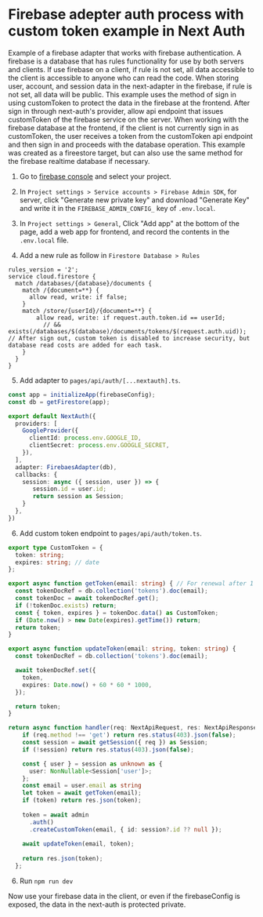 # Firebase adepter auth process with custom token example in Next Auth

Example of a firebase adapter that works with firebase authentication. A firebase is a database that has rules functionality for use by both servers and clients. If use firebase on a client, if rule is not set, all data accessible to the client is accessible to anyone who can read the code. When storing user, account, and session data in the next-adapter in the firebase, if rule is not set, all data will be public. This example uses the method of sign in using customToken to protect the data in the firebase at the frontend. After sign in through next-auth's provider, allow api endpoint that issues customToken of the firebase service on the server. When working with the firebase database at the frontend, if the client is not currently sign in as customToken, the user receives a token from the customToken api endpoint and then sign in and proceeds with the database operation. This example was created as a fireestore target, but can also use the same method for the firebase realtime database if necessary.

1. Go to [firebase console](https://console.firebase.google.com/project) and select your project. 

2. In `Project settings > Service accounts > Firebase Admin SDK`, for server, click "Generate new private key" and download "Generate Key" and write it in the `FIREBASE_ADMIN_CONFIG_` key of `.env.local`.

3. In `Project settings > General`, Click "Add app" at the bottom of the page, add a web app for frontend, and record the contents in the `.env.local` file.

4. Add a new rule as follow in `Firestore Database > Rules`
```
rules_version = '2';
service cloud.firestore {
  match /databases/{database}/documents {
    match /{document=**} {
      allow read, write: if false;
    }
    match /store/{userId}/{document=**} {
    	allow read, write: if request.auth.token.id == userId;
          // && exists(/databases/$(database)/documents/tokens/$(request.auth.uid)); // After sign out, custom token is disabled to increase security, but database read costs are added for each task.
    }
  }
}
```

5. Add adapter to `pages/api/auth/[...nextauth].ts`.
```ts
const app = initializeApp(firebaseConfig);
const db = getFirestore(app);

export default NextAuth({
  providers: [
    GoogleProvider({
      clientId: process.env.GOOGLE_ID,
      clientSecret: process.env.GOOGLE_SECRET,
    }),
  ],
  adapter: FirebaesAdapter(db),
  callbacks: {
    session: async ({ session, user }) => {
       session.id = user.id;
       return session as Session;
    }
  },
})
```

6. Add custom token endpoint to `pages/api/auth/token.ts`.
```ts
export type CustomToken = {
  token: string;
  expires: string; // date
};

export async function getToken(email: string) { // For renewal after 1 hour, Always run in the order of getToken() > updateToken()
  const tokenDocRef = db.collection('tokens').doc(email);
  const tokenDoc = await tokenDocRef.get();
  if (!tokenDoc.exists) return;
  const { token, expires } = tokenDoc.data() as CustomToken;
  if (Date.now() > new Date(expires).getTime()) return;
  return token;
}

export async function updateToken(email: string, token: string) {
  const tokenDocRef = db.collection('tokens').doc(email);

  await tokenDocRef.set({
    token,
    expires: Date.now() + 60 * 60 * 1000,
  });

  return token;
}

return async function handler(req: NextApiRequest, res: NextApiResponse) {
    if (req.method !== 'get') return res.status(403).json(false);
    const session = await getSession({ req }) as Session;
    if (!session) return res.status(403).json(false);

    const { user } = session as unknown as {
      user: NonNullable<Session['user']>;
    };
    const email = user.email as string
    let token = await getToken(email);
    if (token) return res.json(token);
  
    token = await admin
      .auth()
      .createCustomToken(email, { id: session?.id ?? null });
    
    await updateToken(email, token);
  
    return res.json(token);
  };
```

6. Run `npm run dev`

Now use your firebase data in the client, or even if the firebaseConfig is exposed, the data in the next-auth is protected private.